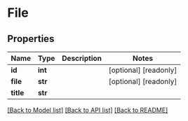 # File

## Properties
Name | Type | Description | Notes
------------ | ------------- | ------------- | -------------
**id** | **int** |  | [optional] [readonly] 
**file** | **str** |  | [optional] [readonly] 
**title** | **str** |  | 

[[Back to Model list]](../README.md#documentation-for-models) [[Back to API list]](../README.md#documentation-for-api-endpoints) [[Back to README]](../README.md)


